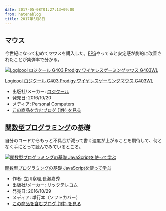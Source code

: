 ```yaml
---
date: 2017-05-08T01:27:13+09:00
from: hatenablog
title: 2017年5月8日
---
```


<h2>マウス</h2>

<p>今世紀になって初めてマウスを購入した。<a class="keyword" href="http://d.hatena.ne.jp/keyword/FPS">FPS</a>やってると安定感が劇的に改善されたことが集弾率で分かる。</p>

<p><div class="hatena-asin-detail"><a href="http://www.amazon.co.jp/exec/obidos/ASIN/B01LXIUB7G/r7kamura-22/"><img src="https://images-fe.ssl-images-amazon.com/images/I/41p%2BkOEophL._SL160_.jpg" class="hatena-asin-detail-image" alt="Logicool ロジクール G403 Prodigy ワイヤレスゲーミングマウス G403WL" title="Logicool ロジクール G403 Prodigy ワイヤレスゲーミングマウス G403WL"></a><div class="hatena-asin-detail-info"><p class="hatena-asin-detail-title"><a href="http://www.amazon.co.jp/exec/obidos/ASIN/B01LXIUB7G/r7kamura-22/">Logicool ロジクール G403 Prodigy ワイヤレスゲーミングマウス G403WL</a></p><ul><li><span class="hatena-asin-detail-label">出版社/メーカー:</span> <a class="keyword" href="http://d.hatena.ne.jp/keyword/%A5%ED%A5%B8%A5%AF%A1%BC%A5%EB">ロジクール</a></li><li><span class="hatena-asin-detail-label">発売日:</span> 2016/10/20</li><li><span class="hatena-asin-detail-label">メディア:</span> Personal Computers</li><li><a href="http://d.hatena.ne.jp/asin/B01LXIUB7G/r7kamura-22" target="_blank">この商品を含むブログ (1件) を見る</a></li></ul></div><div class="hatena-asin-detail-foot"></div></div></p>

<h2><a class="keyword" href="http://d.hatena.ne.jp/keyword/%B4%D8%BF%F4%B7%BF%A5%D7%A5%ED%A5%B0%A5%E9%A5%DF%A5%F3%A5%B0">関数型プログラミング</a>の基礎</h2>

<p>自分のコードからもっと不具合が減って書く速度が上がることを期待して、何となく手にとって読んでみているところ。</p>

<p><div class="hatena-asin-detail"><a href="http://www.amazon.co.jp/exec/obidos/ASIN/4865940596/r7kamura-22/"><img src="https://images-fe.ssl-images-amazon.com/images/I/51xrFvraO5L._SL160_.jpg" class="hatena-asin-detail-image" alt="関数型プログラミングの基礎 JavaScriptを使って学ぶ" title="関数型プログラミングの基礎 JavaScriptを使って学ぶ"></a><div class="hatena-asin-detail-info"><p class="hatena-asin-detail-title"><a href="http://www.amazon.co.jp/exec/obidos/ASIN/4865940596/r7kamura-22/">関数型プログラミングの基礎 JavaScriptを使って学ぶ</a></p><ul><li><span class="hatena-asin-detail-label">作者:</span> 立川察理,長瀬嘉秀</li><li><span class="hatena-asin-detail-label">出版社/メーカー:</span> <a class="keyword" href="http://d.hatena.ne.jp/keyword/%A5%EA%A5%C3%A5%AF%A5%C6%A5%EC%A5%B3%A5%E0">リックテレコム</a></li><li><span class="hatena-asin-detail-label">発売日:</span> 2016/10/29</li><li><span class="hatena-asin-detail-label">メディア:</span> 単行本（ソフトカバー）</li><li><a href="http://d.hatena.ne.jp/asin/4865940596/r7kamura-22" target="_blank">この商品を含むブログ (1件) を見る</a></li></ul></div><div class="hatena-asin-detail-foot"></div></div></p>


